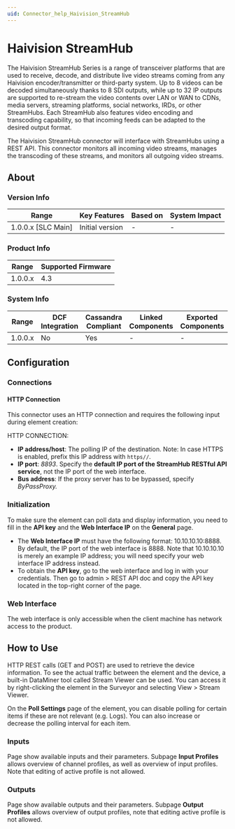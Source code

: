 ```yaml
---
uid: Connector_help_Haivision_StreamHub
---
```


# Haivision StreamHub

The Haivision StreamHub Series is a range of transceiver platforms that are used to receive, decode, and distribute live video streams coming from any Haivision encoder/transmitter or third-party system. Up to 8 videos can be decoded simultaneously thanks to 8 SDI outputs, while up to 32 IP outputs are supported to re-stream the video contents over LAN or WAN to CDNs, media servers, streaming platforms, social networks, IRDs, or other StreamHubs. Each StreamHub also features video encoding and transcoding capability, so that incoming feeds can be adapted to the desired output format.

The Haivision StreamHub connector will interface with StreamHubs using a REST API. This connector monitors all incoming video streams, manages the transcoding of these streams, and monitors all outgoing video streams.

## About

### Version Info

| Range                | Key Features     | Based on     | System Impact     |
|----------------------|------------------|--------------|-------------------|
| 1.0.0.x [SLC Main]   | Initial version  | -            | -                 |

### Product Info

| Range   | Supported Firmware |
|---------|--------------------|
| 1.0.0.x | 4.3                |

### System Info

| Range     | DCF Integration     | Cassandra Compliant     | Linked Components     | Exported Components     |
|-----------|---------------------|-------------------------|-----------------------|-------------------------|
| 1.0.0.x   | No                  | Yes                     | -                     | -                       |

## Configuration

### Connections

#### HTTP Connection

This connector uses an HTTP connection and requires the following input during element creation:

HTTP CONNECTION:

- **IP address/host**: The polling IP of the destination. Note: In case HTTPS is enabled, prefix this IP address with `https//`.
- **IP port**: *8893*. Specify the **default IP port of the StreamHub RESTful API service**, not the IP port of the web interface.
- **Bus address**: If the proxy server has to be bypassed, specify *ByPassProxy.*

### Initialization

To make sure the element can poll data and display information, you need to fill in the **API key** and the **Web Interface IP** on the **General** page.

- The **Web Interface IP** must have the following format: 10.10.10.10:8888. By default, the IP port of the web interface is 8888. Note that 10.10.10.10 is merely an example IP address; you will need specify your web interface IP address instead.
- To obtain the **API key**, go to the web interface and log in with your credentials. Then go to admin > REST API doc and copy the API key located in the top-right corner of the page.

### Web Interface

The web interface is only accessible when the client machine has network access to the product.

## How to Use

HTTP REST calls (GET and POST) are used to retrieve the device information. To see the actual traffic between the element and the device, a built-in DataMiner tool called Stream Viewer can be used. You can access it by right-clicking the element in the Surveyor and selecting View \> Stream Viewer.

On the **Poll Settings** page of the element, you can disable polling for certain items if these are not relevant (e.g. Logs). You can also increase or decrease the polling interval for each item.

### Inputs
Page show available inputs and their parameters. Subpage **Input Profiles** allows overview of channel profiles, as well as overview of input profiles. Note that editing of active profile is not allowed.


### Outputs
Page show available outputs and their parameters. Subpage **Output Profiles** allows overview of output profiles, note that editing active profile is not allowed.